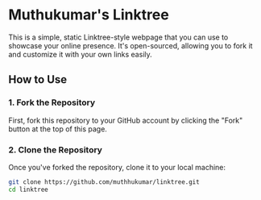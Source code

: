 # Muthukumar's Linktree

This is a simple, static Linktree-style webpage that you can use to showcase your online presence. It's open-sourced, allowing you to fork it and customize it with your own links easily.

## How to Use

### 1. Fork the Repository

First, fork this repository to your GitHub account by clicking the "Fork" button at the top of this page.

### 2. Clone the Repository

Once you've forked the repository, clone it to your local machine:

```bash
git clone https://github.com/muthhukumar/linktree.git
cd linktree
```
